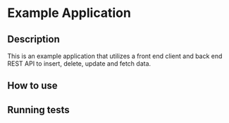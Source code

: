 # Example Application

## Description
This is an example application that utilizes a front end client and back end REST API to
insert, delete, update and fetch data.

## How to use

## Running tests
